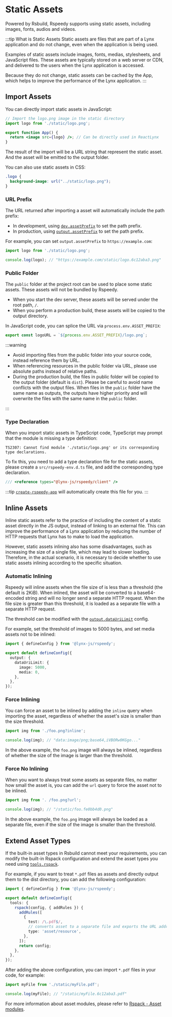 # Static Assets

Powered by Rsbuild, Rspeedy supports using static assets, including images, fonts, audios and videos.

:::tip What is Static Assets
Static assets are files that are part of a Lynx application and do not change, even when the application is being used.

Examples of static assets include images, fonts, medias, stylesheets, and JavaScript files. These assets are typically stored on a web server or CDN, and delivered to the users when the Lynx application is accessed.

Because they do not change, static assets can be cached by the App, which helps to improve the performance of the Lynx application.
:::

## Import Assets

You can directly import static assets in JavaScript:

<!-- eslint-disable import/no-unresolved, import/export -->

```jsx
// Import the logo.png image in the static directory
import logo from './static/logo.png';

export function App() {
  return <image src={logo} />; // Can be directly used in ReactLynx
}
```

The result of the import will be a URL string that represent the static asset. And the asset will be emitted to the output folder.

You can also use static assets in CSS:

```css
.logo {
  background-image: url("../static/logo.png");
}
```

### URL Prefix

The URL returned after importing a asset will automatically include the path prefix:

- In development, using [`dev.assetPrefix`](../api/rspeedy.dev.assetprefix.md) to set the path prefix.
- In production, using [`output.assetPrefix`](../api/rspeedy.output.assetprefix.md) to set the path prefix.

For example, you can set `output.assetPrefix` to `https://example.com`:

<!-- eslint-disable import/no-unresolved, import/export -->

```js
import logo from './static/logo.png';

console.log(logo); // "https://example.com/static/logo.6c12aba3.png"
```

### Public Folder

The `public` folder at the project root can be used to place some static assets. These assets will not be bundled by Rspeedy.

- When you start the dev server, these assets will be served under the root path, `/`.
- When you perform a production build, these assets will be copied to the output directory.

In JavaScript code, you can splice the URL via `process.env.ASSET_PREFIX`:

```js
export const logoURL = `${process.env.ASSET_PREFIX}/logo.png`;
```

:::warning

- Avoid importing files from the public folder into your source code, instead reference them by URL.
- When referencing resources in the public folder via URL, please use absolute paths instead of relative paths.
- During the production build, the files in public folder will be copied to the output folder (default is `dist`). Please be careful to avoid name conflicts with the output files. When files in the `public` folder have the same name as outputs, the outputs have higher priority and will overwrite the files with the same name in the `public` folder.

:::

### Type Declaration

When you import static assets in TypeScript code, TypeScript may prompt that the module is missing a type definition:

```
TS2307: Cannot find module './static/logo.png' or its corresponding type declarations.
```

To fix this, you need to add a type declaration file for the static assets, please create a `src/rspeedy-env.d.ts` file, and add the corresponding type declaration.

```typescript title=src/rspeedy-env.d.ts
/// <reference types="@lynx-js/rspeedy/client" />
```

:::tip
[`create-rspeedy-app`](./installation.mdx#create-rspeedy-app) will automatically create this file for you.
:::

## Inline Assets

Inline static assets refer to the practice of including the content of a static asset directly in the JS output, instead of linking to an external file. This can improve the performance of a Lynx application by reducing the number of HTTP requests that Lynx has to make to load the application.

However, static assets inlining also has some disadvantages, such as increasing the size of a single file, which may lead to slower loading. Therefore, in the actual scenario, it is necessary to decide whether to use static assets inlining according to the specific situation.

### Automatic Inlining

Rspeedy will inline assets when the file size of is less than a threshold (the default is 2KiB). When inlined, the asset will be converted to a base64-encoded string and will no longer send a separate HTTP request. When the file size is greater than this threshold, it is loaded as a separate file with a separate HTTP request.

The threshold can be modified with the [`output.dataUriLimit`](../api/rspeedy.output.dataurilimit.md) config.

For example, set the threshold of images to 5000 bytes, and set media assets not to be inlined:

```ts title="lynx.config.ts"
import { defineConfig } from '@lynx-js/rspeedy';

export default defineConfig({
  output: {
    dataUriLimit: {
      image: 5000,
      media: 0,
    },
  },
});
```

### Force Inlining

You can force an asset to be inlined by adding the `inline` query when importing the asset, regardless of whether the asset's size is smaller than the size threshold.

<!-- eslint-disable import/no-unresolved -->

```js
import img from './foo.png?inline';

console.log(img); // "data:image/png;base64,iVBORw0KGgo..."
```

In the above example, the `foo.png` image will always be inlined, regardless of whether the size of the image is larger than the threshold.

### Force No Inlining

When you want to always treat some assets as separate files, no matter how small the asset is, you can add the `url` query to force the asset not to be inlined.

<!-- eslint-disable import/no-unresolved -->

```js
import img from '. /foo.png?url';

console.log(img); // "/static/foo.fe0bb4d0.png"
```

In the above example, the `foo.png` image will always be loaded as a separate file, even if the size of the image is smaller than the threshold.

## Extend Asset Types

If the built-in asset types in Rsbuild cannot meet your requirements, you can modify the built-in Rspack configuration and extend the asset types you need using [`tools.rspack`](../api/rspeedy.tools.rspack.md).

For example, if you want to treat `*.pdf` files as assets and directly output them to the dist directory, you can add the following configuration:

```ts title="lynx.config.ts"
import { defineConfig } from '@lynx-js/rspeedy';

export default defineConfig({
  tools: {
    rspack(config, { addRules }) {
      addRules([
        {
          test: /\.pdf$/,
          // converts asset to a separate file and exports the URL address.
          type: 'asset/resource',
        },
      ]);
      return config;
    },
  },
});
```

After adding the above configuration, you can import `*.pdf` files in your code, for example:

<!-- eslint-disable import/no-unresolved -->

```js
import myFile from './static/myFile.pdf';

console.log(myFile); // "/static/myFile.6c12aba3.pdf"
```

For more information about asset modules, please refer to [Rspack - Asset modules](https://rspack.dev/guide/features/asset-module).
